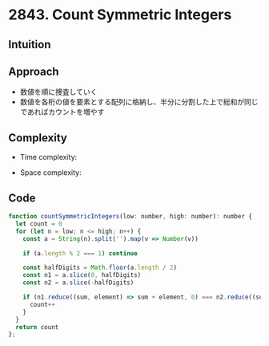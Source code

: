# 2843. Count Symmetric Integers

## Intuition

## Approach
<!-- Describe your approach to solving the problem. -->
- 数値を順に捜査していく
- 数値を各桁の値を要素とする配列に格納し、半分に分割した上で総和が同じであればカウントを増やす

## Complexity

- Time complexity:
<!-- Add your time complexity here, e.g. $$O(n)$$ -->

- Space complexity:
<!-- Add your space complexity here, e.g. $$O(n)$$ -->

## Code

```js
function countSymmetricIntegers(low: number, high: number): number {
  let count = 0
  for (let n = low; n <= high; n++) {
    const a = String(n).split('').map(v => Number(v))

    if (a.length % 2 === 1) continue

    const halfDigits = Math.floor(a.length / 2)
    const n1 = a.slice(0, halfDigits)
    const n2 = a.slice(-halfDigits)

    if (n1.reduce((sum, element) => sum + element, 0) === n2.reduce((sum, element) => sum + element, 0)) {
      count++
    }
  }
  return count
};
```
